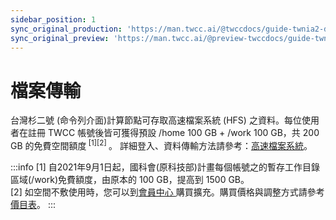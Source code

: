 ```yaml
---
sidebar_position: 1
sync_original_production: 'https://man.twcc.ai/@twccdocs/guide-twnia2-data-transfer-zh' 
sync_original_preview: 'https://man.twcc.ai/@preview-twccdocs/guide-twnia2-data-transfer-zh'
---
```


# 檔案傳輸

台灣杉二號 (命令列介面)計算節點可存取高速檔案系統 (HFS) 之資料。每位使用者在註冊 TWCC 帳號後皆可獲得預設 /home 100 GB + /work 100 GB，共 200 GB 的免費空間額度<sup> [1][2] </sup>。
詳細登入、資料傳輸方法請參考：[高速檔案系統](/@preview-twccdocs/doc-hfs-main-zh)。

:::info
[1] 自2021年9月1日起，國科會(原科技部)計畫每個帳號之的暫存工作目錄區域(/work)免費額度，由原本的 100 GB，提高到 1500 GB。<br/>
[2] 如空間不敷使用時，您可以到[<ins>會員中心 <i class="fa fa-question-circle fa-question-circle-for-service" aria-hidden="true"></i></ins>](https://man.twcc.ai/@twsdocs/howto-service-access-service-zh) 購買擴充。購買價格與調整方式請參考[<ins>價目表</ins>](https://www.twcc.ai/doc?page=price#%E9%AB%98%E9%80%9F%E6%AA%94%E6%A1%88%E7%B3%BB%E7%B5%B1-Hyper-File-System-HFS)。
:::
